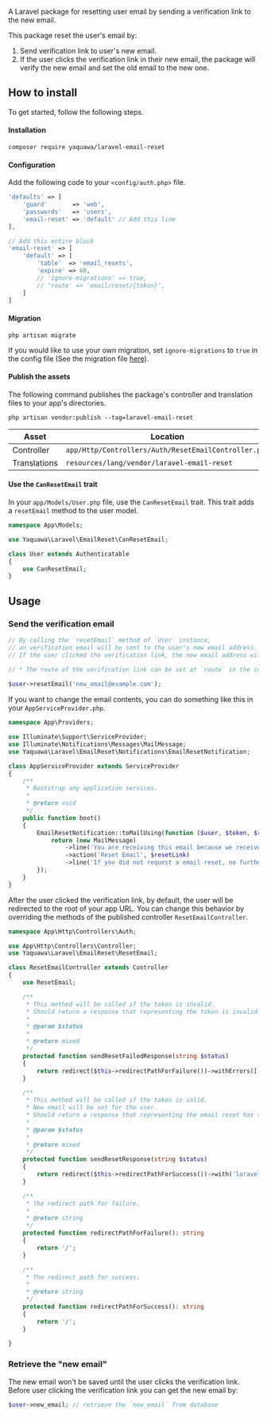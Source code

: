 A Laravel package for resetting user email by sending a verification link to the new email.

This package reset the user's email by:

1. Send verification link to user's new email.
2. If the user clicks the verification link in their new email, the package will verify the new email and set the old email to the new one.

## How to install
To get started, follow the following steps.

#### Installation

`composer require yaquawa/laravel-email-reset`

#### Configuration

Add the following code to your `<config/auth.php>` file.

```php
'defaults' => [
    'guard'       => 'web',
    'passwords'   => 'users',
    'email-reset' => 'default' // Add this line
],

// Add this entire block
'email-reset' => [
    'default' => [
        'table'  => 'email_resets',
        'expire' => 60,
        // 'ignore-migrations' => true,
        // 'route' => 'email/reset/{token}',
    ]
]
```

#### Migration 
 
`php artisan migrate`

If you would like to use your own migration, set `ignore-migrations` to `true` in the config file (See the migration file [here](https://github.com/yaquawa/laravel-email-reset/blob/master/database/migrations/2018_06_01_000001_create_email_resets_table.php)).

#### Publish the assets

The following command publishes the package's controller and translation files to your app's directories.

`php artisan vendor:publish --tag=laravel-email-reset`

| Asset        | Location                                             |
| ------------ | ---------------------------------------------------- |
| Controller   | `app/Http/Controllers/Auth/ResetEmailController.php` |
| Translations | `resources/lang/vendor/laravel-email-reset`          |

#### Use the `CanResetEmail` trait

In your `app/Models/User.php` file, use the `CanResetEmail` trait. This trait adds a `resetEmail` method to the user model.

```php
namespace App\Models;

use Yaquawa\Laravel\EmailReset\CanResetEmail;

class User extends Authenticatable
{
    use CanResetEmail;
}
```

## Usage

### Send the verification email

```php
// By calling the `resetEmail` method of `User` instance,
// an verification email will be sent to the user's new email address.
// If the user clicked the verification link, the new email address will be set.

// * The route of the verification link can be set at `route` in the config file.
 
$user->resetEmail('new_email@example.com');
```

If you want to change the email contents, you can do something like this in your `AppServiceProvider.php`.

```php
namespace App\Providers;

use Illuminate\Support\ServiceProvider;
use Illuminate\Notifications\Messages\MailMessage;
use Yaquawa\Laravel\EmailReset\Notifications\EmailResetNotification;

class AppServiceProvider extends ServiceProvider
{
    /**
     * Bootstrap any application services.
     *
     * @return void
     */
    public function boot()
    {
        EmailResetNotification::toMailUsing(function ($user, $token, $resetLink) {
            return (new MailMessage)
                ->line('You are receiving this email because we received a email reset request for your account.')
                ->action('Reset Email', $resetLink)
                ->line('If you did not request a email reset, no further action is required.');
        });
    }
}
```

After the user clicked the verification link, by default, the user will be redirected to the root of your app URL.
You can change this behavior by overriding the methods of the published controller `ResetEmailController`.

```php
namespace App\Http\Controllers\Auth;

use App\Http\Controllers\Controller;
use Yaquawa\Laravel\EmailReset\ResetEmail;

class ResetEmailController extends Controller
{
    use ResetEmail;

    /**
     * This method will be called if the token is invalid.
     * Should return a response that representing the token is invalid.
     *
     * @param $status
     *
     * @return mixed
     */
    protected function sendResetFailedResponse(string $status)
    {
        return redirect($this->redirectPathForFailure())->withErrors(['laravel-email-reset' => trans($status)]);
    }

    /**
     * This method will be called if the token is valid.
     * New email will be set for the user.
     * Should return a response that representing the email reset has succeeded.
     *
     * @param $status
     *
     * @return mixed
     */
    protected function sendResetResponse(string $status)
    {
        return redirect($this->redirectPathForSuccess())->with('laravel-email-reset', trans($status));
    }

    /**
     * The redirect path for failure.
     *
     * @return string
     */
    protected function redirectPathForFailure(): string
    {
        return '/';
    }

    /**
     * The redirect path for success.
     *
     * @return string
     */
    protected function redirectPathForSuccess(): string
    {
        return '/';
    }
    
}
```

### Retrieve the "new email"

The new email won't be saved until the user clicks the verification link.
Before user clicking the verification link you can get the new email by:

```php
$user->new_email; // retrieve the `new_email` from database
```